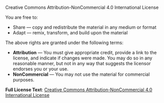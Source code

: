 Creative Commons Attribution-NonCommercial 4.0 International License

You are free to:
- Share — copy and redistribute the material in any medium or format
- Adapt — remix, transform, and build upon the material

The above rights are granted under the following terms:
- **Attribution** — You must give appropriate credit, provide a link to the license, and indicate if changes were made. You may do so in any reasonable manner, but not in any way that suggests the licensor endorses you or your use.
- **NonCommercial** — You may not use the material for commercial purposes.

**Full License Text**: [Creative Commons Attribution-NonCommercial 4.0 International License](https://creativecommons.org/licenses/by-nc/4.0/)
